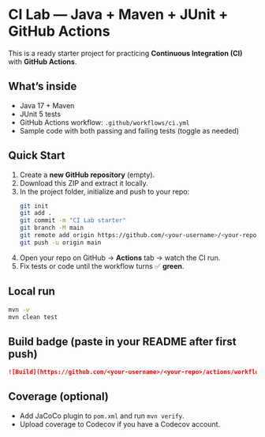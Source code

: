 # CI Lab — Java + Maven + JUnit + GitHub Actions

This is a ready starter project for practicing **Continuous Integration (CI)** with **GitHub Actions**.

## What’s inside
- Java 17 + Maven
- JUnit 5 tests
- GitHub Actions workflow: `.github/workflows/ci.yml`
- Sample code with both passing and failing tests (toggle as needed)

## Quick Start
1. Create a **new GitHub repository** (empty).
2. Download this ZIP and extract it locally.
3. In the project folder, initialize and push to your repo:
   ```bash
   git init
   git add .
   git commit -m "CI Lab starter"
   git branch -M main
   git remote add origin https://github.com/<your-username>/<your-repo>.git
   git push -u origin main
   ```
4. Open your repo on GitHub → **Actions** tab → watch the CI run.
5. Fix tests or code until the workflow turns ✅ **green**.

## Local run
```bash
mvn -v
mvn clean test
```

## Build badge (paste in your README after first push)
```markdown
![Build](https://github.com/<your-username>/<your-repo>/actions/workflows/ci.yml/badge.svg)
```

## Coverage (optional)
- Add JaCoCo plugin to `pom.xml` and run `mvn verify`.
- Upload coverage to Codecov if you have a Codecov account.
